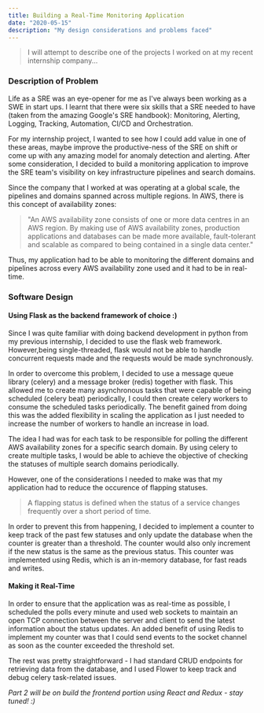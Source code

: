 ```yaml
---
title: Building a Real-Time Monitoring Application
date: "2020-05-15"
description: "My design considerations and problems faced"
---
```


> I will attempt to describe one of the projects I worked on at my recent internship company...

### Description of Problem

Life as a SRE was an eye-opener for me as I've always been working as a SWE in start ups. I learnt that there were six skills that a SRE needed to have (taken from the amazing Google's SRE handbook): Monitoring, Alerting, Logging, Tracking, Automation, CI/CD and Orchestration. 

For my internship project, I wanted to see how I could add value in one of these areas, maybe improve the productive-ness of the SRE on shift or come up with any amazing model for anomaly detection and alerting. After some consideration, I decided to build a monitoring application to improve the SRE team's visibility on key infrastructure pipelines and search domains. 

Since the company that I worked at was operating at a global scale, the pipelines and domains spanned across multiple regions. In AWS, there is this concept of availability zones: 
> "An AWS availability zone consists of one or more data centres in an AWS region. By making use of AWS availability zones, production applications and databases can be made more available, fault-tolerant and scalable as compared to being contained in a single data center." 

Thus, my application had to be able to monitoring the different domains and pipelines across every AWS availability zone used and it had to be in real-time.

### Software Design 

#### Using Flask as the backend framework of choice :) 
Since I was quite familiar with doing backend development in python from my previous internship, I decided to use the flask web framework. However,being single-threaded, flask would not be able to handle concurrent requests made and the requests would be made synchronously. 

In order to overcome this problem, I decided to use a message queue library (celery) and a message broker (redis) together with flask. This allowed me to create many asynchronous tasks that were capable of being scheduled (celery beat) periodically, I could then create celery workers to consume the scheduled tasks periodically. The benefit gained from doing this was the added flexibility in scaling the application as I just needed to increase the number of workers to handle an increase in load. 

The idea I had was for each task to be responsible for polling the different AWS availability zones for a specific search domain. By using celery to create multiple tasks, I would be able to achieve the objective of checking the statuses of multiple search domains periodically. 

However, one of the considerations I needed to make was that my application had to reduce the occurence of flapping statuses.
> A flapping status is defined when the status of a service changes frequently over a short period of time.

In order to prevent this from happening, I decided to implement a counter to keep track of the past few statuses and only update the database when the counter is greater than a threshold. The counter would also only increment if the new status is the same as the previous status. This counter was implemented using Redis, which is an in-memory database, for fast reads and writes. 

#### Making it Real-Time
In order to ensure that the application was as real-time as possible, I scheduled the polls every minute and used web sockets to maintain an open TCP connection between the server and client to send the latest information about the status updates. An added benefit of using Redis to implement my counter was that I could send events to the socket channel as soon as the counter exceeded the threshold set. 

The rest was pretty straightforward - I had standard CRUD endpoints for retrieving data from the database, and I used Flower to keep track and debug celery task-related issues. 

<i>Part 2 will be on build the frontend portion using React and Redux - stay tuned! :) <i>







